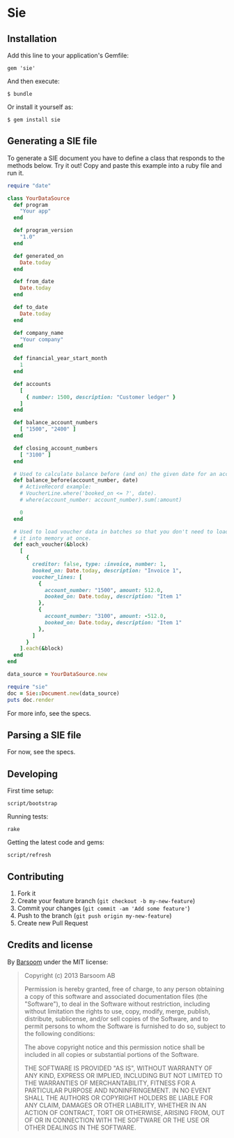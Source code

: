 # Sie

## Installation

Add this line to your application's Gemfile:

    gem 'sie'

And then execute:

    $ bundle

Or install it yourself as:

    $ gem install sie

## Generating a SIE file

To generate a SIE document you have to define a class that responds to the methods below. Try it out! Copy and paste this example into a ruby file and run it.

```ruby
require "date"

class YourDataSource
  def program
    "Your app"
  end

  def program_version
    "1.0"
  end

  def generated_on
    Date.today
  end

  def from_date
    Date.today
  end

  def to_date
    Date.today
  end

  def company_name
    "Your company"
  end

  def financial_year_start_month
    1
  end

  def accounts
    [
      { number: 1500, description: "Customer ledger" }
    ]
  end

  def balance_account_numbers
    [ "1500", "2400" ]
  end

  def closing_account_numbers
    [ "3100" ]
  end

  # Used to calculate balance before (and on) the given date for an account.
  def balance_before(account_number, date)
    # ActiveRecord example:
    # VoucherLine.where('booked_on <= ?', date).
    # where(account_number: account_number).sum(:amount)

    0
  end

  # Used to load voucher data in batches so that you don't need to load all of
  # it into memory at once.
  def each_voucher(&block)
    [
      {
        creditor: false, type: :invoice, number: 1,
        booked_on: Date.today, description: "Invoice 1",
        voucher_lines: [
          {
            account_number: "1500", amount: 512.0,
            booked_on: Date.today, description: "Item 1"
          },
          {
            account_number: "3100", amount: -512.0,
            booked_on: Date.today, description: "Item 1"
          },
        ]
      }
    ].each(&block)
  end
end

data_source = YourDataSource.new

require "sie"
doc = Sie::Document.new(data_source)
puts doc.render
```

For more info, see the specs.

## Parsing a SIE file

For now, see the specs.

## Developing

First time setup:

    script/bootstrap

Running tests:

    rake

Getting the latest code and gems:

    script/refresh

## Contributing

1. Fork it
2. Create your feature branch (`git checkout -b my-new-feature`)
3. Commit your changes (`git commit -am 'Add some feature'`)
4. Push to the branch (`git push origin my-new-feature`)
5. Create new Pull Request

## Credits and license

By [Barsoom](http://barsoom.se) under the MIT license:

>  Copyright (c) 2013 Barsoom AB
>
>  Permission is hereby granted, free of charge, to any person obtaining a copy
>  of this software and associated documentation files (the "Software"), to deal
>  in the Software without restriction, including without limitation the rights
>  to use, copy, modify, merge, publish, distribute, sublicense, and/or sell
>  copies of the Software, and to permit persons to whom the Software is
>  furnished to do so, subject to the following conditions:
>
>  The above copyright notice and this permission notice shall be included in
>  all copies or substantial portions of the Software.
>
>  THE SOFTWARE IS PROVIDED "AS IS", WITHOUT WARRANTY OF ANY KIND, EXPRESS OR
>  IMPLIED, INCLUDING BUT NOT LIMITED TO THE WARRANTIES OF MERCHANTABILITY,
>  FITNESS FOR A PARTICULAR PURPOSE AND NONINFRINGEMENT. IN NO EVENT SHALL THE
>  AUTHORS OR COPYRIGHT HOLDERS BE LIABLE FOR ANY CLAIM, DAMAGES OR OTHER
>  LIABILITY, WHETHER IN AN ACTION OF CONTRACT, TORT OR OTHERWISE, ARISING FROM,
>  OUT OF OR IN CONNECTION WITH THE SOFTWARE OR THE USE OR OTHER DEALINGS IN
>  THE SOFTWARE.

